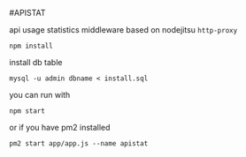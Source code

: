 #APISTAT 

api usage statistics middleware based on nodejitsu ```http-proxy``` 

```
npm install 
```

install db table 

```
mysql -u admin dbname < install.sql 
```

you can run with 

```npm start``` 

or if you have pm2 installed 

```pm2 start app/app.js --name apistat ```  

